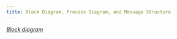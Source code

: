 ```yaml
---
title: Block Diagram, Process Diagram, and Message Structure
---
```


[*Block diagram*](EGR304_Team_202_Full_Block_Diagram.drawio.svg)
